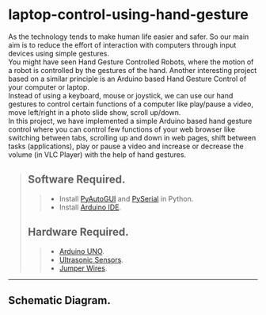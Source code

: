 # laptop-control-using-hand-gesture
As the technology tends to make human life easier and safer. So our main aim is to reduce the effort of interaction with computers through input devices using simple gestures.<br/>
You might have seen Hand Gesture Controlled Robots, where the motion of a robot is controlled by the gestures of the hand. Another interesting project based on a similar principle is an Arduino based Hand Gesture Control of your computer or laptop.<br/>
Instead of using a keyboard, mouse or joystick, we can use our hand gestures to control certain functions of a computer like play/pause a video, move left/right in a photo slide show, scroll up/down.<br/>
​In this project, we have implemented a simple Arduino based hand gesture control where you can control few functions of your web browser like switching between tabs, scrolling up and down in web pages, shift between tasks (applications), play or pause a video and increase or decrease the volume (in VLC Player) with the help of hand gestures.
> ## Software Required.
>>* Install [PyAutoGUI](https://pypi.org/project/PyAutoGUI/) and [PySerial](https://pypi.org/project/pyserial/) in Python.<br />
>>* Install [Arduino IDE](https://www.arduino.cc/en/Main/Software).<br />
> ## Hardware Required.
>> * [Arduino UNO](https://store.arduino.cc/usa/arduino-uno-rev3).<br/>
>> * [Ultrasonic Sensors](https://robu.in/product/hc-sr04-ultrasonic-range-finder/?gclid=CjwKCAjw7O_pBRA3EiwA_lmtfhdPhclsBEp8riz5Os2FtJFf30t5UDnhAv21UPSZosoca0b1NaYAUBoCkY4QAvD_BwE).<br/>
>> * [Jumper Wires](https://robu.in/product/10cm-male-male-breadboard-jumper-dupont-2-54mm-1p-1p-cable-40-pcs/?gclid=CjwKCAjw7O_pBRA3EiwA_lmtfgbsVQTj2kGlzIAA7qb7-5LkZTz87cXwq5MkohiqGgTeiT6JLM-iNBoCqy0QAvD_BwE).<br/>
- - - -
## Schematic Diagram.
![]()
